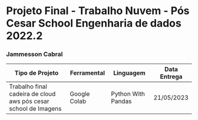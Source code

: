 # Projeto Final - Trabalho Nuvem - Pós Cesar School Engenharia de dados 2022.2

### Jammesson Cabral

| **Tipo de Projeto**                                                 | **Ferramental**               | **Linguagem**        |  **Data Entrega** |
| ----------------------------                                        | ----------------------        | -------------        | ------------- |
| Trabalho final cadeira de cloud aws pós cesar school de Imagens<br> | Google Colab                  | Python With Pandas   | 21/05/2023    |

